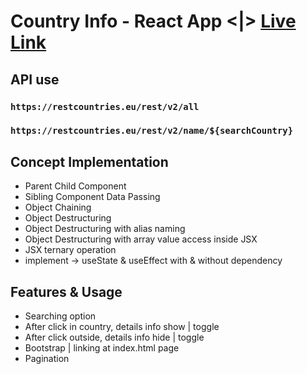 # Country Info - React App <|> [Live Link](https://countriy-information.netlify.app)

## API use
### `https://restcountries.eu/rest/v2/all`
### `https://restcountries.eu/rest/v2/name/${searchCountry}`

## Concept Implementation
* Parent Child Component 
* Sibling Component Data Passing
* Object Chaining
* Object Destructuring
* Object Destructuring with alias naming
* Object Destructuring with array value access inside JSX
* JSX ternary operation
* implement -> useState & useEffect with & without dependency

## Features & Usage
* Searching option
* After click in country, details info show | toggle
* After click outside, details info hide | toggle
* Bootstrap | linking at index.html page
* Pagination



